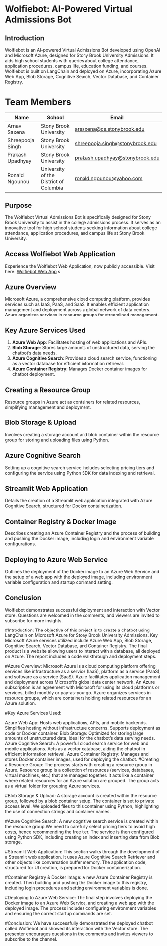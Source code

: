 # Wolfiebot: AI-Powered Virtual Admissions Bot

## Introduction
Wolfiebot is an AI-powered Virtual Admissions Bot developed using OpenAI and Microsoft Azure, designed for Stony Brook University Admissions. It aids high school students with queries about college attendance, application procedures, campus life, education funding, and courses. Wolfiebot is built on LangChain and deployed on Azure, incorporating Azure Web App, Blob Storage, Cognitive Search, Vector Database, and Container Registry.


# Team Members

| Name              | School                           | Email                                 |
|-------------------|----------------------------------|---------------------------------------|
| Arnav Saxena      | Stony Brook University           | arsaxena@cs.stonybrook.edu            |
| Shreepooja Singh  | Stony Brook University           | shreepooja.singh@stonybrook.edu       |
| Prakash Upadhyay  | Stony Brook University           | prakash.upadhyay@stonybrook.edu       |
| Ronald Ngounou    | University of the District of Columbia | ronald.ngounou@yahoo.com        |

## Purpose
The Wolfiebot Virtual Admissions Bot is specifically designed for Stony Brook University to assist in the college admissions process. It serves as an innovative tool for high school students seeking information about college attendance, application procedures, and campus life at Stony Brook University.

## Access Wolfiebot Web Application
Experience the Wolfiebot Web Application, now publicly accessible. Visit here: [Wolfiebot Web App](https://georgehackathonapp.azurewebsites.net/)
s

## Azure Overview
Microsoft Azure, a comprehensive cloud computing platform, provides services such as IaaS, PaaS, and SaaS. It enables efficient application management and deployment across a global network of data centers. Azure organizes services in resource groups for streamlined management.

## Key Azure Services Used
1. **Azure Web App**: Facilitates hosting of web applications and APIs.
2. **Blob Storage**: Stores large amounts of unstructured data, serving the chatbot’s data needs.
3. **Azure Cognitive Search**: Provides a cloud search service, functioning as a vector database for efficient information retrieval.
4. **Azure Container Registry**: Manages Docker container images for chatbot deployment.

## Creating a Resource Group
Resource groups in Azure act as containers for related resources, simplifying management and deployment.

## Blob Storage & Upload
Involves creating a storage account and blob container within the resource group for storing and uploading files using Python.

## Azure Cognitive Search
Setting up a cognitive search service includes selecting pricing tiers and configuring the service using Python SDK for data indexing and retrieval.

## Streamlit Web Application
Details the creation of a Streamlit web application integrated with Azure Cognitive Search, structured for Docker containerization.

## Container Registry & Docker Image
Describes creating an Azure Container Registry and the process of building and pushing the Docker image, including login and environment variable configurations.

## Deploying to Azure Web Service
Outlines the deployment of the Docker image to an Azure Web Service and the setup of a web app with the deployed image, including environment variable configuration and startup command setting.

## Conclusion
Wolfiebot demonstrates successful deployment and interaction with Vector store. Questions are welcomed in the comments, and viewers are invited to subscribe for more insights.














#Introduction: The objective of this project is to create a chatbot using LangChain on Microsoft Azure for Stony Brook University Admissions. Key Microsoft Azure services utilized include Azure Web App, Blob Storage, Cognitive Search, Vector Database, and Container Registry. The final product is a website allowing users to interact with a database, all deployed on Azure. The report includes a code walkthrough and deployment steps.

#Azure Overview: Microsoft Azure is a cloud computing platform offering services like infrastructure as a service (IaaS), platform as a service (PaaS), and software as a service (SaaS). Azure facilitates application management and deployment across Microsoft’s global data center network. An Azure subscription is an agreement with Microsoft for using its cloud platforms or services, billed monthly or pay-as-you-go. Azure organizes services in resource groups, which are containers holding related resources for an Azure solution.

#Key Azure Services Used:

Azure Web App: Hosts web applications, APIs, and mobile backends. Simplifies hosting without infrastructure concerns. Supports deployment as code or Docker container.
Blob Storage: Optimized for storing large amounts of unstructured data, ideal for the chatbot’s data serving needs.
Azure Cognitive Search: A powerful cloud search service for web and mobile applications. Acts as a vector database, aiding the chatbot in efficient information retrieval.
Azure Container Registry: Manages and stores Docker container images, used for deploying the chatbot.
#Creating a Resource Group: The process starts with creating a resource group in Azure. Resource group is a collection of resources (services, databases, virtual machines, etc.) that are managed together. It acts like a container where related resources for an Azure solution are grouped. The group acts as a virtual folder for grouping Azure services.

#Blob Storage & Upload: A storage account is created within the resource group, followed by a blob container setup. The container is set to private access level. We uploaded files to this container using Python, highlighting the use of connection strings and container names.

#Azure Cognitive Search: A new cognitive search service is created within the resource group.We need to carefully select pricing tiers to avoid high costs, hence recommending the free tier. The service is then configured using Python SDK, including creating an index and inserting data from Blob storage.

#Streamlit Web Application: This section walks through the development of a Streamlit web application. It uses Azure Cognitive Search Retriever and other objects like conversation buffer memory. The application code, structured for UI creation, is prepared for Docker containerization.

#Container Registry & Docker Image: A new Azure Container Registry is created. Then building and pushing the Docker image to this registry, including login procedures and setting environment variables is done.

#Deploying to Azure Web Service: The final step involves deploying the Docker image to an Azure Web Service, and creating a web app with the deployed image. The process includes configuring environment variables and ensuring the correct startup commands are set.

#Conclusion: We have successfully demonstrated the deployed chatbot called Wolfiebot and showed its interaction with the Vector store. The presenter encourages questions in the comments and invites viewers to subscribe to the channel.
